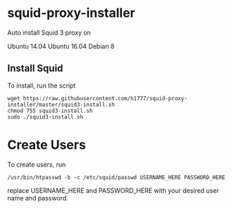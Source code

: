 # squid-proxy-installer

Auto install Squid 3 proxy on

Ubuntu 14.04
Ubuntu 16.04
Debian 8 

## Install Squid

To install, run the script

```
wget https://raw.githubusercontent.com/h1777/squid-proxy-installer/master/squid3-install.sh
chmod 755 squid3-install.sh
sudo ./squid3-install.sh
```

# Create Users

To create users, run

```
/usr/bin/htpasswd -b -c /etc/squid/passwd USERNAME_HERE PASSWORD_HERE
```

replace USERNAME_HERE and PASSWORD_HERE with your desired user name and password.
